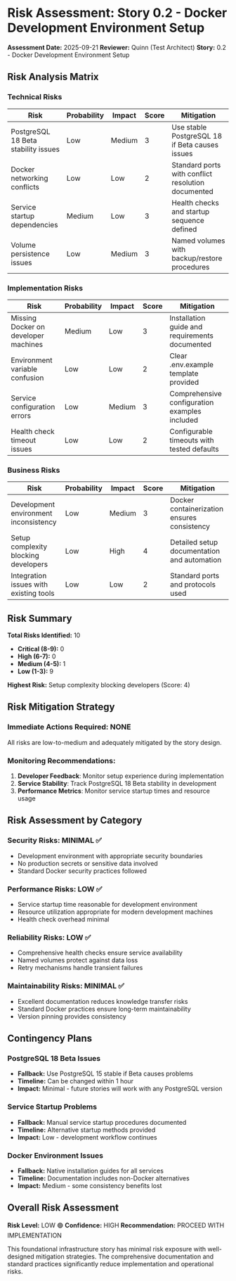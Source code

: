 # Risk Assessment: Story 0.2 - Docker Development Environment Setup

**Assessment Date:** 2025-09-21
**Reviewer:** Quinn (Test Architect)
**Story:** 0.2 - Docker Development Environment Setup

## Risk Analysis Matrix

### Technical Risks

| Risk                                | Probability | Impact | Score | Mitigation                                         |
| ----------------------------------- | ----------- | ------ | ----- | -------------------------------------------------- |
| PostgreSQL 18 Beta stability issues | Low         | Medium | 3     | Use stable PostgreSQL 18 if Beta causes issues     |
| Docker networking conflicts         | Low         | Low    | 2     | Standard ports with conflict resolution documented |
| Service startup dependencies        | Medium      | Low    | 3     | Health checks and startup sequence defined         |
| Volume persistence issues           | Low         | Medium | 3     | Named volumes with backup/restore procedures       |

### Implementation Risks

| Risk                                 | Probability | Impact | Score | Mitigation                                     |
| ------------------------------------ | ----------- | ------ | ----- | ---------------------------------------------- |
| Missing Docker on developer machines | Medium      | Low    | 3     | Installation guide and requirements documented |
| Environment variable confusion       | Low         | Low    | 2     | Clear .env.example template provided           |
| Service configuration errors         | Low         | Medium | 3     | Comprehensive configuration examples included  |
| Health check timeout issues          | Low         | Low    | 2     | Configurable timeouts with tested defaults     |

### Business Risks

| Risk                                   | Probability | Impact | Score | Mitigation                                  |
| -------------------------------------- | ----------- | ------ | ----- | ------------------------------------------- |
| Development environment inconsistency  | Low         | Medium | 3     | Docker containerization ensures consistency |
| Setup complexity blocking developers   | Low         | High   | 4     | Detailed setup documentation and automation |
| Integration issues with existing tools | Low         | Low    | 2     | Standard ports and protocols used           |

## Risk Summary

**Total Risks Identified:** 10

- **Critical (8-9):** 0
- **High (6-7):** 0
- **Medium (4-5):** 1
- **Low (1-3):** 9

**Highest Risk:** Setup complexity blocking developers (Score: 4)

## Risk Mitigation Strategy

### Immediate Actions Required: NONE

All risks are low-to-medium and adequately mitigated by the story design.

### Monitoring Recommendations:

1. **Developer Feedback**: Monitor setup experience during implementation
2. **Service Stability**: Track PostgreSQL 18 Beta stability in development
3. **Performance Metrics**: Monitor service startup times and resource usage

## Risk Assessment by Category

### Security Risks: MINIMAL ✅

- Development environment with appropriate security boundaries
- No production secrets or sensitive data involved
- Standard Docker security practices followed

### Performance Risks: LOW ✅

- Service startup time reasonable for development environment
- Resource utilization appropriate for modern development machines
- Health check overhead minimal

### Reliability Risks: LOW ✅

- Comprehensive health checks ensure service availability
- Named volumes protect against data loss
- Retry mechanisms handle transient failures

### Maintainability Risks: MINIMAL ✅

- Excellent documentation reduces knowledge transfer risks
- Standard Docker practices ensure long-term maintainability
- Version pinning provides consistency

## Contingency Plans

### PostgreSQL 18 Beta Issues

- **Fallback:** Use PostgreSQL 15 stable if Beta causes problems
- **Timeline:** Can be changed within 1 hour
- **Impact:** Minimal - future stories will work with any PostgreSQL version

### Service Startup Problems

- **Fallback:** Manual service startup procedures documented
- **Timeline:** Alternative startup methods provided
- **Impact:** Low - development workflow continues

### Docker Environment Issues

- **Fallback:** Native installation guides for all services
- **Timeline:** Documentation includes non-Docker alternatives
- **Impact:** Medium - some consistency benefits lost

## Overall Risk Assessment

**Risk Level:** LOW 🟢
**Confidence:** HIGH
**Recommendation:** PROCEED WITH IMPLEMENTATION

This foundational infrastructure story has minimal risk exposure with well-designed mitigation strategies. The comprehensive documentation and standard practices significantly reduce implementation and operational risks.
